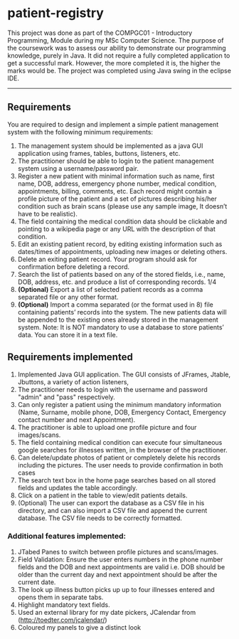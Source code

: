 # patient-registry

This project was done as part of the COMPGC01 - Introductory Programming, Module during my MSc Computer Science. The purpose of the coursework was to assess our ability to demonstrate our programming knowledge, purely in Java. It did not require a fully completed application to get a successful mark. However, the more completed it is, the higher the marks would be. The project was completed using Java swing in the eclipse IDE.
___
## Requirements
You are required to design and implement a simple patient management system with the following minimum requirements:
1. The management system should be implemented as a java GUI application using frames, tables, buttons, listeners, etc.
2. The practitioner should be able to login to the patient management system using a username/password pair.
3. Register a new patient with minimal information such as name, first name, DOB, address, emergency phone number, medical condition, appointments, billing, comments, etc. Each record might contain a profile picture of the patient and a set of pictures describing his/her condition such as brain scans (please use any sample image, It doesn’t have to be realistic).
4. The field containing the medical condition data should be clickable and pointing to a wikipedia page or any URL with the description of that condition.
5. Edit an existing patient record, by editing existing information such as dates/times of appointments, uploading new images or deleting others.
6. Delete an exiting patient record. Your program should ask for confirmation before deleting a record.
7. Search the list of patients based on any of the stored fields, i.e., name, DOB, address, etc. and produce a list of corresponding records.
   1/4
 8. **(Optional)** Export a list of selected patient records as a comma separated file or any other format.
9. **(Optional)** Import a comma separated (or the format used in 8) file containing patients’ records into the system. The new patients data will be appended to the existing ones already stored in the management system.
Note: It is NOT mandatory to use a database to store patients’ data. You can store it in a text file.

## Requirements implemented
1. Implemented Java GUI application. The GUI consists of JFrames, Jtable, Jbuttons, a variety of action listeners,
2. The practitioner needs to login with the username and password "admin" and "pass" respectively.
3. Can only register a patient using the minimum mandatory information (Name, Surname, mobile phone, DOB, Emergency Contact, Emergency contact number
and next Appointment).
4. The practitioner is able to upload one profile picture and four images/scans.
5. The field containing medical condition can execute four simultaneous google searches for illnesses written, in the browser of the practitioner.
6. Can delete/update photos of patient or completely delete his records including the pictures. The user needs to provide confirmation in both cases
7. The search text box in the home page searches based on all stored fields and updates the table accordingly.
8. Click on a patient in the table to view/edit patients details.
9. (Optional) The user can export the database as a CSV file in his directory, and can also import a CSV file and append the current database. The CSV file needs to be
correctly formatted. 

### Additional features implemented:

1. JTabed Panes to switch between profile pictures and scans/images.
2. Field Validation: Ensure the user enters numbers in the phone number fields and the DOB and next appointments are valid i.e. DOB should be older than the current day and next appointment should be after the current date.
3. The look up illness button picks up up to four illnesses entered and opens them in separate tabs.
4. Highlight mandatory text fields.
5. Used an external library for my date pickers, JCalendar from (http://toedter.com/jcalendar/)
6. Coloured my panels to give a distinct look




